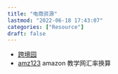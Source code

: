 ```yaml
---
title: "电商资源"
lastmod: "2022-06-18 17:43:07"
categories: ["Resource"]
draft: false
---
```


-   [跨境园](https://www.kuajingyuan.com/category/website)
-   [amz123](https://www.amz123.com/) amazon 教学网汇率换算